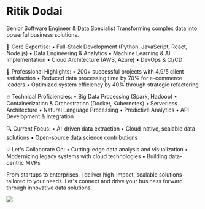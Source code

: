 # Ritik Dodai

Senior Software Engineer & Data Specialist
Transforming complex data into powerful business solutions.

🚀 Core Expertise:
• Full-Stack Development (Python, JavaScript, React, Node.js)
• Data Engineering & Analytics
• Machine Learning & AI Implementation
• Cloud Architecture (AWS, Azure)
• DevOps & CI/CD

💼 Professional Highlights:
• 200+ successful projects with 4.9/5 client satisfaction
• Reduced data processing time by 70% for e-commerce leaders
• Optimized system efficiency by 40% through strategic refactoring

🔥 Technical Proficiencies:
• Big Data Processing (Spark, Hadoop)
• Containerization & Orchestration (Docker, Kubernetes)
• Serverless Architecture
• Natural Language Processing
• Predictive Analytics
• API Development & Integration

🔍 Current Focus:
• AI-driven data extraction
• Cloud-native, scalable data solutions
• Open-source data science contributions

💡 Let's Collaborate On:
• Cutting-edge data analysis and visualization
• Modernizing legacy systems with cloud technologies
• Building data-centric MVPs

From startups to enterprises, I deliver high-impact, scalable solutions tailored to your needs. Let's connect and drive your business forward through innovative data solutions.

![](https://komarev.com/ghpvc/?username=Ritik55&base=5839&color=blue&style=flat-square&label=Profile+Views)
